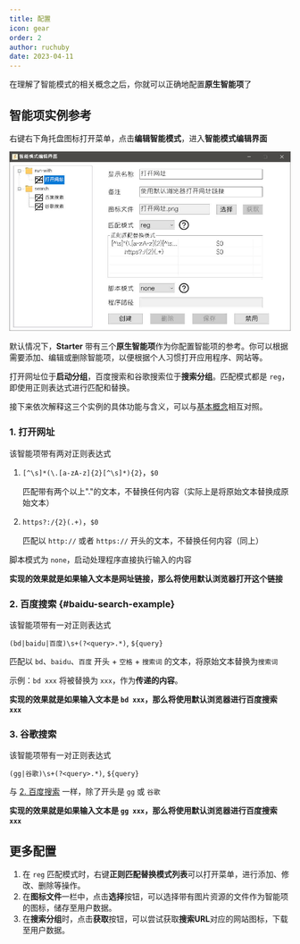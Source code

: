```yaml
---
title: 配置
icon: gear
order: 2
author: ruchuby
date: 2023-04-11
---
```


在理解了智能模式的相关概念之后，你就可以正确地配置**原生智能项**了

## 智能项实例参考

右键右下角托盘图标打开菜单，点击**编辑智能模式**，进入**智能模式编辑界面**

![智能模式编辑界面](\images\edit-intelligent-mode.jpg)

默认情况下，**Starter** 带有三个**原生智能项**作为你配置智能项的参考。你可以根据需要添加、编辑或删除智能项，以便根据个人习惯打开应用程序、网站等。

打开网址位于**启动分组**，百度搜索和谷歌搜索位于**搜索分组**。匹配模式都是 `reg`，即使用正则表达式进行匹配和替换。

接下来依次解释这三个实例的具体功能与含义，可以与[基本概念](./concept.md)相互对照。

### 1. 打开网址

该智能项带有两对正则表达式

1. `[^\s]*(\.[a-zA-z]{2}[^\s]*){2}`，`$0` 

    匹配带有两个以上"."的文本，不替换任何内容（实际上是将原始文本替换成原始文本）

2. `https?:/{2}(.+)`，`$0`

    匹配以 `http://` 或者 `https://` 开头的文本，不替换任何内容（同上）

脚本模式为 `none`，启动处理程序直接执行输入的内容

**实现的效果就是如果输入文本是网址链接，那么将使用默认浏览器打开这个链接**

### 2. 百度搜索 {#baidu-search-example}

该智能项带有一对正则表达式

`(bd|baidu|百度)\s+(?<query>.*)`, `${query}`

匹配以 `bd`、`baidu`、`百度` 开头 + `空格` + `搜索词` 的文本，将原始文本替换为`搜索词`

示例：`bd xxx` 将被替换为 `xxx`，作为**传递的内容**。

**实现的效果就是如果输入文本是 `bd xxx`，那么将使用默认浏览器进行百度搜索 `xxx`**

### 3. 谷歌搜索

该智能项带有一对正则表达式

`(gg|谷歌)\s+(?<query>.*)`, `${query}`

与 [2. 百度搜索](#baidu-search-example) 一样，除了开头是 `gg` 或 `谷歌`

**实现的效果就是如果输入文本是 `gg xxx`，那么将使用默认浏览器进行百度搜索 `xxx`**

## 更多配置

1. 在 `reg` 匹配模式时，右键**正则匹配替换模式列表**可以打开菜单，进行添加、修改、删除等操作。
2. 在**图标文件**一栏中，点击**选择**按钮，可以选择带有图片资源的文件作为智能项的图标，储存至用户数据。
3. 在**搜索分组**时，点击**获取**按钮，可以尝试获取**搜索URL**对应的网站图标，下载至用户数据。
